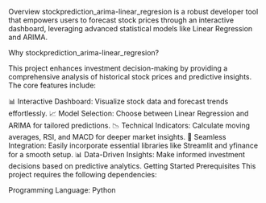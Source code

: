 Overview
stockprediction_arima-linear_regresion is a robust developer tool that empowers users to forecast stock prices through an interactive dashboard, leveraging advanced statistical models like Linear Regression and ARIMA.

Why stockprediction_arima-linear_regresion?

This project enhances investment decision-making by providing a comprehensive analysis of historical stock prices and predictive insights. The core features include:

📊 Interactive Dashboard: Visualize stock data and forecast trends effortlessly.
📈 Model Selection: Choose between Linear Regression and ARIMA for tailored predictions.
📉 Technical Indicators: Calculate moving averages, RSI, and MACD for deeper market insights.
🔗 Seamless Integration: Easily incorporate essential libraries like Streamlit and yfinance for a smooth setup.
📊 Data-Driven Insights: Make informed investment decisions based on predictive analytics.
Getting Started
Prerequisites
This project requires the following dependencies:

Programming Language: Python



